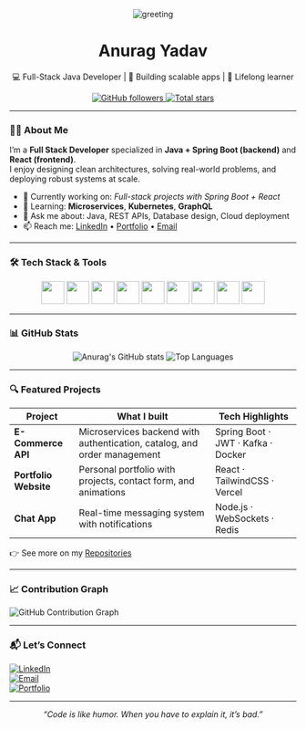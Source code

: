 <!-- header: animated greeting -->
<p align="center">
  <img src="https://capsule-render.vercel.app/api?text=Hey%20there,+I'm%20Anurag👋&animation=fadeIn&color=gradient&height=120" alt="greeting" />
</p>

<h1 align="center">Anurag Yadav</h1>
<p align="center">💻 Full-Stack Java Developer | 🚀 Building scalable apps | 🌱 Lifelong learner</p>

<p align="center">
  <a href="https://github.com/AnuragYadav-18">
    <img alt="GitHub followers" src="https://img.shields.io/github/followers/AnuragYadav-18?style=social" />
  </a>
  <a href="https://github.com/AnuragYadav-18?tab=repositories">
    <img alt="Total stars" src="https://img.shields.io/github/stars/AnuragYadav-18?style=social" />
  </a>
</p>

---

### 👨‍💻 About Me
I’m a **Full Stack Developer** specialized in **Java + Spring Boot (backend)** and **React (frontend)**.  
I enjoy designing clean architectures, solving real-world problems, and deploying robust systems at scale.

- 🔭 Currently working on: *Full-stack projects with Spring Boot + React*  
- 🌱 Learning: **Microservices**, **Kubernetes**, **GraphQL**  
- 💬 Ask me about: Java, REST APIs, Database design, Cloud deployment  
- 📫 Reach me: [LinkedIn](https://linkedin.com/in/your-link) • [Portfolio](https://yourportfolio.vercel.app) • [Email](mailto:your.email@example.com)

---

### 🛠️ Tech Stack & Tools
<div align="center">
  <img src="https://cdn.jsdelivr.net/gh/devicons/devicon/icons/java/java-original.svg" width="40" />
  <img src="https://cdn.jsdelivr.net/gh/devicons/devicon/icons/spring/spring-original.svg" width="40" />
  <img src="https://cdn.jsdelivr.net/gh/devicons/devicon/icons/javascript/javascript-original.svg" width="40" />
  <img src="https://cdn.jsdelivr.net/gh/devicons/devicon/icons/react/react-original.svg" width="40" />
  <img src="https://cdn.jsdelivr.net/gh/devicons/devicon/icons/docker/docker-original.svg" width="40" />
  <img src="https://cdn.jsdelivr.net/gh/devicons/devicon/icons/maven/maven-original.svg" width="40" />
  <img src="https://cdn.jsdelivr.net/gh/devicons/devicon/icons/mysql/mysql-original.svg" width="40" />
  <img src="https://cdn.jsdelivr.net/gh/devicons/devicon/icons/oracle/oracle-original.svg" width="40" />
  <img src="https://cdn.jsdelivr.net/gh/devicons/devicon/icons/github/github-original.svg" width="40" />
</div>

---

### 📊 GitHub Stats
<p align="center">
  <img alt="Anurag's GitHub stats" src="https://github-readme-stats.vercel.app/api?username=AnuragYadav-18&show_icons=true&theme=radical" />
  <img alt="Top Languages" src="https://github-readme-stats.vercel.app/api/top-langs/?username=AnuragYadav-18&layout=compact&theme=radical" />
</p>

---

### 🔍 Featured Projects
| Project | What I built | Tech Highlights |
|---------|--------------|-----------------|
| **E-Commerce API** | Microservices backend with authentication, catalog, and order management | Spring Boot · JWT · Kafka · Docker |
| **Portfolio Website** | Personal portfolio with projects, contact form, and animations | React · TailwindCSS · Vercel |
| **Chat App** | Real-time messaging system with notifications | Node.js · WebSockets · Redis |

👉 See more on my [Repositories](https://github.com/AnuragYadav-18?tab=repositories)

---

### 📈 Contribution Graph
![GitHub Contribution Graph](https://github-readme-activity-graph.vercel.app/graph?username=AnuragYadav-18&theme=radical)

---

### 📬 Let’s Connect
[![LinkedIn](https://img.shields.io/badge/LinkedIn-0077B5?style=for-the-badge&logo=linkedin&logoColor=white)](https://linkedin.com/in/your-link)  
[![Email](https://img.shields.io/badge/Email-D14836?style=for-the-badge&logo=gmail&logoColor=white)](mailto:your.email@example.com)  
[![Portfolio](https://img.shields.io/badge/Portfolio-4ab7f0?style=for-the-badge&logo=vercel&logoColor=white)](https://yourportfolio.vercel.app)

---

<p align="center"><i>“Code is like humor. When you have to explain it, it’s bad.”</i></p>
